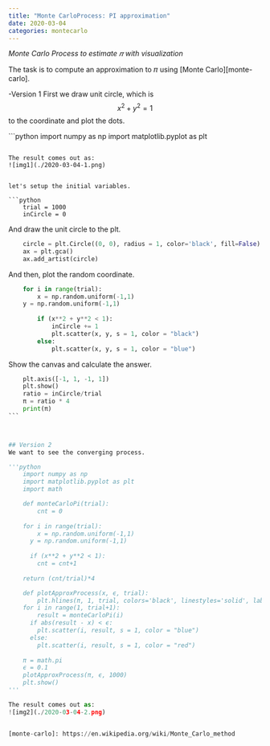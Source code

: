 ```yaml
---
title: "Monte CarloProcess: PI approximation"
date: 2020-03-04
categories: montecarlo
---
```


*Monte Carlo Process to estimate 𝜋 with visualization*

The task is to compute an approximation to 𝜋 using [Monte Carlo][monte-carlo].

-Version 1
First we draw unit circle, which is $$ x^2 + y^2 = 1 $$ 
to the coordinate and plot the dots.


​```python
	import numpy as np
	import matplotlib.pyplot as plt
```

The result comes out as:
![img1](./2020-03-04-1.png)


let's setup the initial variables.

```python
	trial = 1000
	inCircle = 0
```

And draw the unit circle to the plt.

```python
	circle = plt.Circle((0, 0), radius = 1, color='black', fill=False)
	ax = plt.gca()
	ax.add_artist(circle)
```

And then, plot the random coordinate.
```python
	for i in range(trial):
		x = np.random.uniform(-1,1)
    y = np.random.uniform(-1,1)
    
    	if (x**2 + y**2 < 1):
        	inCircle += 1
        	plt.scatter(x, y, s = 1, color = "black")
    	else:
        	plt.scatter(x, y, s = 1, color = "blue")   
```

Show the canvas and calculate the answer.        
```python
	plt.axis([-1, 1, -1, 1])
	plt.show()
	ratio = inCircle/trial
	π = ratio * 4
	print(π)
​```



## Version 2
We want to see the converging process. 

'''python
	import numpy as np
	import matplotlib.pyplot as plt
	import math

	def monteCarloPi(trial):
 		cnt = 0
    
  	for i in range(trial):
   		x = np.random.uniform(-1,1)
   	  y = np.random.uniform(-1,1)
        
   	  if (x**2 + y**2 < 1):
   	  	cnt = cnt+1
    
   	return (cnt/trial)*4

	def plotApproxProcess(x, ϵ, trial):
		plt.hlines(π, 1, trial, colors='black', linestyles='solid', label='π')
    for i in range(1, trial+1):
    	result = monteCarloPi(i)
      if abs(result - x) < ϵ:
      	plt.scatter(i, result, s = 1, color = "blue")
      else:
      	plt.scatter(i, result, s = 1, color = "red")
    
	π = math.pi
	ϵ = 0.1
	plotApproxProcess(π, ϵ, 1000)
	plt.show()
'''

The result comes out as:
![img2](./2020-03-04-2.png)


[monte-carlo]: https://en.wikipedia.org/wiki/Monte_Carlo_method

